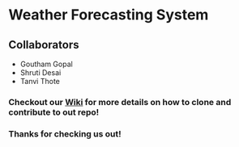 # Weather Forecasting System

## Collaborators
- Goutham Gopal
- Shruti Desai
- Tanvi Thote

### Checkout our [Wiki](https://github.com/airavata-courses/Yoda/wiki) for more details on how to clone and contribute to out repo!

### Thanks for checking us out!
